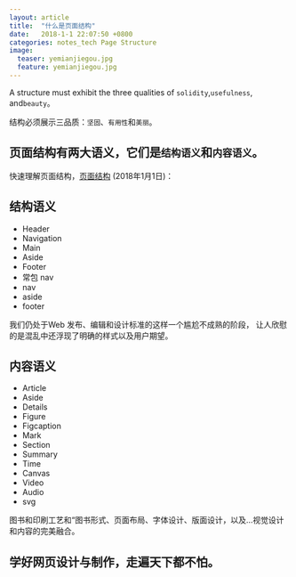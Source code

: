 ```yaml
---
layout: article
title:  "什么是页面结构"
date:   2018-1-1 22:07:50 +0800
categories: notes_tech Page Structure
image:
  teaser: yemianjiegou.jpg
  feature: yemianjiegou.jpg
---
```

A structure must exhibit the three qualities of `solidity`,`usefulness`, and`beauty`。


结构必须展示三品质：`坚固`、`有用性`和`美丽`。


## 页面结构有两大语义，它们是`结构语义`和`内容语义`。

快速理解页面结构，[页面结构][页面结构]  (2018年1月1日)：

## 结构语义

- Header
- Navigation
- Main
- Aside
- Footer
- 常包 nav
- nav
- aside
- footer

我们仍处于Web 发布、编辑和设计标准的这样一个尴尬不成熟的阶段， 让人欣慰的是混乱中还浮现了明确的样式以及用户期望。

## 内容语义

- Article
- Aside
- Details
- Figure
- Figcaption
- Mark
- Section
- Summary
- Time
- Canvas
- Video
- Audio
- svg

图书和印刷工艺和“图书形式、页面布局、字体设计、版面设计，以及…视觉设计和内容的完美融合。

## 学好网页设计与制作，走遍天下都不怕。



[页面结构]: http://e.nfu.edu.cn/course/view.php?id=9/

